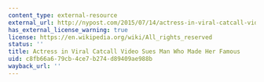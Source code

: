 ```yaml
---
content_type: external-resource
external_url: http://nypost.com/2015/07/14/actress-in-viral-catcall-video-sues-man-who-made-her-famous/
has_external_license_warning: true
license: https://en.wikipedia.org/wiki/All_rights_reserved
status: ''
title: Actress in Viral Catcall Video Sues Man Who Made Her Famous
uid: c8fb66a6-79cb-4ce7-b274-d89409ae988b
wayback_url: ''
---
```

